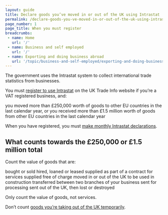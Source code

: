 ```yaml
---
layout: guide
title: Declare goods you’ve moved in or out of the UK using Intrastat
permalink: /declare-goods-you-ve-moved-in-or-out-of-the-uk-using-intrastat/when-you-must-register.html
page_number: 1
page_title: When you must register
breadcrumbs:
 - name: Home
   url: '/'
 - name: Business and self employed
   url: '/'
 - name: Exporting and doing business abroad
   url: '/topic/business-and-self-employed/exporting-and-doing-business-abroad.html'  
---
```

The government uses the Intrastat system to collect international trade statistics from businesses.

You must [register to use Intrastat](https://www.uktradeinfo.com/Intrastat/ElectronicSubmission/Internet/Pages/Internet.aspx) on the UK Trade Info website if you’re a VAT registered business, and:

you moved more than £250,000 worth of goods to other EU countries in the last calendar year, or
you received more than £1.5 million worth of goods from other EU countries in the last calendar year

When you have registered, you must [make monthly Intrastat declarations](/declare-goods-you-ve-moved-in-or-out-of-the-uk-using-intrastat/make-an-intrastat-declaration.html).

## What counts towards the £250,000 or £1.5 million total

Count the value of goods that are:

bought or sold
hired, loaned or leased
supplied as part of a contract for services
supplied free of charge
moved in or out of the UK to be used in construction
transferred between two branches of your business
sent for processing
sent out of the UK, then lost or destroyed

Only count the value of goods, not services.

Don’t count [goods you’re taking out of the UK temporarily](/).
